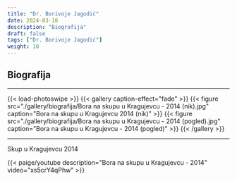 ```yaml
---
title: "Dr. Borivoje Jagodić"
date: 2024-03-18
description: "Biografija"
draft: false
tags: ["Dr. Borivoje Jagodić"]
weight: 10
---
```

## Biografija

<hr>
{{< load-photoswipe >}}
{{< gallery caption-effect="fade" >}}
  {{< figure src="./gallery/biografija/Bora na skupu u Kragujevcu - 2014 (nik).jpg" caption="Bora na skupu u Kragujevcu 2014 (nik)" >}}
  {{< figure src="./gallery/biografija/Bora na skupu u Kragujevcu - 2014 (pogled).jpg" caption="Bora na skupu u Kragujevcu - 2014 (pogled)" >}}
{{< /gallery >}}
<hr>

<p class="text-center">Skup u Kragujevcu 2014</p>

{{< paige/youtube description="Bora na skupu u Kragujevcu - 2014" video="xs5crY4qPhw" >}}
